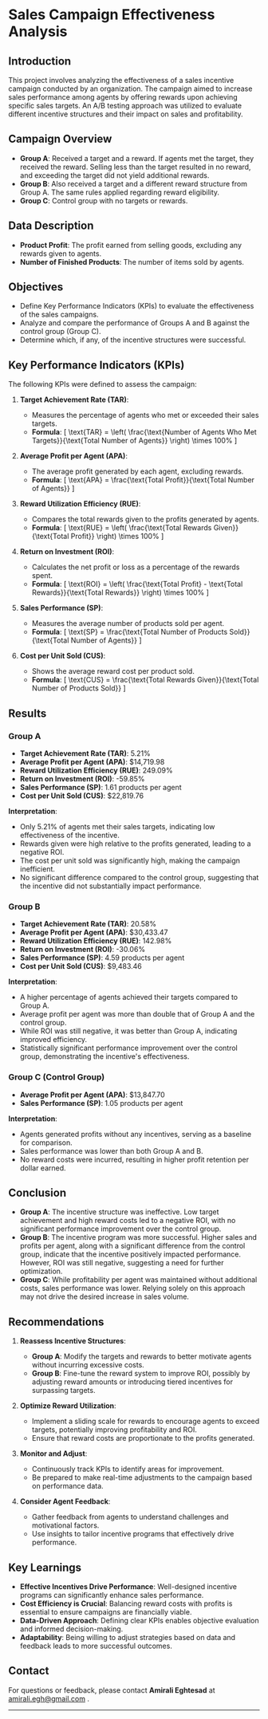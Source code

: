 # Sales Campaign Effectiveness Analysis

## Introduction

This project involves analyzing the effectiveness of a sales incentive campaign conducted by an organization. The campaign aimed to increase sales performance among agents by offering rewards upon achieving specific sales targets. An A/B testing approach was utilized to evaluate different incentive structures and their impact on sales and profitability.

## Campaign Overview

- **Group A**: Received a target and a reward. If agents met the target, they received the reward. Selling less than the target resulted in no reward, and exceeding the target did not yield additional rewards.
- **Group B**: Also received a target and a different reward structure from Group A. The same rules applied regarding reward eligibility.
- **Group C**: Control group with no targets or rewards.

## Data Description

- **Product Profit**: The profit earned from selling goods, excluding any rewards given to agents.
- **Number of Finished Products**: The number of items sold by agents.

## Objectives

- Define Key Performance Indicators (KPIs) to evaluate the effectiveness of the sales campaigns.
- Analyze and compare the performance of Groups A and B against the control group (Group C).
- Determine which, if any, of the incentive structures were successful.

## Key Performance Indicators (KPIs)

The following KPIs were defined to assess the campaign:

1. **Target Achievement Rate (TAR)**:
   - Measures the percentage of agents who met or exceeded their sales targets.
   - **Formula**:
     \[
     \text{TAR} = \left( \frac{\text{Number of Agents Who Met Targets}}{\text{Total Number of Agents}} \right) \times 100\%
     \]

2. **Average Profit per Agent (APA)**:
   - The average profit generated by each agent, excluding rewards.
   - **Formula**:
     \[
     \text{APA} = \frac{\text{Total Profit}}{\text{Total Number of Agents}}
     \]

3. **Reward Utilization Efficiency (RUE)**:
   - Compares the total rewards given to the profits generated by agents.
   - **Formula**:
     \[
     \text{RUE} = \left( \frac{\text{Total Rewards Given}}{\text{Total Profit}} \right) \times 100\%
     \]

4. **Return on Investment (ROI)**:
   - Calculates the net profit or loss as a percentage of the rewards spent.
   - **Formula**:
     \[
     \text{ROI} = \left( \frac{\text{Total Profit} - \text{Total Rewards}}{\text{Total Rewards}} \right) \times 100\%
     \]

5. **Sales Performance (SP)**:
   - Measures the average number of products sold per agent.
   - **Formula**:
     \[
     \text{SP} = \frac{\text{Total Number of Products Sold}}{\text{Total Number of Agents}}
     \]

6. **Cost per Unit Sold (CUS)**:
   - Shows the average reward cost per product sold.
   - **Formula**:
     \[
     \text{CUS} = \frac{\text{Total Rewards Given}}{\text{Total Number of Products Sold}}
     \]

## Results

### Group A

- **Target Achievement Rate (TAR)**: 5.21%
- **Average Profit per Agent (APA)**: \$14,719.98
- **Reward Utilization Efficiency (RUE)**: 249.09%
- **Return on Investment (ROI)**: -59.85%
- **Sales Performance (SP)**: 1.61 products per agent
- **Cost per Unit Sold (CUS)**: \$22,819.76

**Interpretation**:

- Only 5.21% of agents met their sales targets, indicating low effectiveness of the incentive.
- Rewards given were high relative to the profits generated, leading to a negative ROI.
- The cost per unit sold was significantly high, making the campaign inefficient.
- No significant difference compared to the control group, suggesting that the incentive did not substantially impact performance.

### Group B

- **Target Achievement Rate (TAR)**: 20.58%
- **Average Profit per Agent (APA)**: \$30,433.47
- **Reward Utilization Efficiency (RUE)**: 142.98%
- **Return on Investment (ROI)**: -30.06%
- **Sales Performance (SP)**: 4.59 products per agent
- **Cost per Unit Sold (CUS)**: \$9,483.46

**Interpretation**:

- A higher percentage of agents achieved their targets compared to Group A.
- Average profit per agent was more than double that of Group A and the control group.
- While ROI was still negative, it was better than Group A, indicating improved efficiency.
- Statistically significant performance improvement over the control group, demonstrating the incentive's effectiveness.

### Group C (Control Group)

- **Average Profit per Agent (APA)**: \$13,847.70
- **Sales Performance (SP)**: 1.05 products per agent

**Interpretation**:

- Agents generated profits without any incentives, serving as a baseline for comparison.
- Sales performance was lower than both Group A and B.
- No reward costs were incurred, resulting in higher profit retention per dollar earned.

## Conclusion

- **Group A**: The incentive structure was ineffective. Low target achievement and high reward costs led to a negative ROI, with no significant performance improvement over the control group.
- **Group B**: The incentive program was more successful. Higher sales and profits per agent, along with a significant difference from the control group, indicate that the incentive positively impacted performance. However, ROI was still negative, suggesting a need for further optimization.
- **Group C**: While profitability per agent was maintained without additional costs, sales performance was lower. Relying solely on this approach may not drive the desired increase in sales volume.

## Recommendations

1. **Reassess Incentive Structures**:
   - **Group A**: Modify the targets and rewards to better motivate agents without incurring excessive costs.
   - **Group B**: Fine-tune the reward system to improve ROI, possibly by adjusting reward amounts or introducing tiered incentives for surpassing targets.

2. **Optimize Reward Utilization**:
   - Implement a sliding scale for rewards to encourage agents to exceed targets, potentially improving profitability and ROI.
   - Ensure that reward costs are proportionate to the profits generated.

3. **Monitor and Adjust**:
   - Continuously track KPIs to identify areas for improvement.
   - Be prepared to make real-time adjustments to the campaign based on performance data.

4. **Consider Agent Feedback**:
   - Gather feedback from agents to understand challenges and motivational factors.
   - Use insights to tailor incentive programs that effectively drive performance.

## Key Learnings

- **Effective Incentives Drive Performance**: Well-designed incentive programs can significantly enhance sales performance.
- **Cost Efficiency is Crucial**: Balancing reward costs with profits is essential to ensure campaigns are financially viable.
- **Data-Driven Approach**: Defining clear KPIs enables objective evaluation and informed decision-making.
- **Adaptability**: Being willing to adjust strategies based on data and feedback leads to more successful outcomes.

## Contact
For questions or feedback, please contact **Amirali Eghtesad** at amirali.egh@gmail.com .

---
